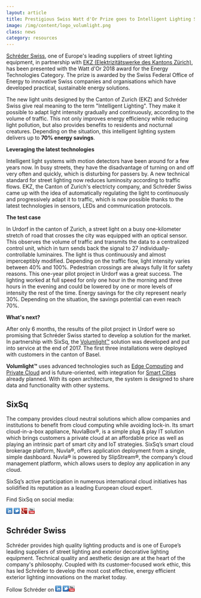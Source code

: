 ```yaml
---
layout: article
title: Prestigious Swiss Watt d'Or Prize goes to Intelligent Lighting System
image: /img/content/logo_volumlight.png
class: news
category: resources
---
```


[Schréder Swiss](http://www.schreder.com/fr-ch), one of Europe's leading suppliers of street lighting equipment, in partnership with [EKZ (Elektrizitätswerke des Kantons Zürich)](https://www.ekz.ch/de/ueber-ekz/newsroom/medienmitteilungen-2018/watt-dor-verkehrsbeobachtendes-licht.html), has been presented with the Watt d'Or 2018 award for the Energy Technologies Category. The prize is awarded by the 
Swiss Federal Office of Energy to innovative Swiss companies and organisations which have developed practical, sustainable energy solutions.

The new light units designed by the Canton of Zurich (EKZ) and Schréder Swiss give real meaning to the term "Intelligent Lighting". They make it possible to adapt light intensity gradually and continuously, according to the volume of traffic. This not only improves energy efficiency while reducing light pollution, but also provides benefits to residents and nocturnal creatures. Depending on the situation, this intelligent lighting system delivers up to **70% energy savings**.

**Leveraging the latest technologies**

Intelligent light systems with motion detectors have been around for a few years now. In busy streets, they have the disadvantage of turning on and off very often and quickly, which is disturbing for passers by. A new technical standard for street lighting now reduces luminosity according to traffic flows. EKZ, the Canton of Zurich's electricty company, and Schréder Swiss came up with the idea of ​​automatically regulating the light to continuously and progressively adapt it to traffic, which is now possible thanks to the latest technologies in sensors, LEDs and communication protocols. 

**The test case**

In Urdorf in the canton of Zurich, a street light on a busy one-kilometer stretch of road that crosses the city was equipped with an optical sensor.  This observes the volume of traffic and transmits the data to a centralized control unit, which in turn sends back the signal to 27 individually-controllable luminaires. The light is thus continuously and almost imperceptibly modified. Depending on the traffic flow, light intensity varies between 40% and 100%. Pedestrian crossings are always fully lit for safety reasons. This one-year pilot project in Urdorf was a great success. The lighting worked at full speed for only one hour in the morning and three hours in the evening and could be lowered by one or more levels of intensity the rest of the time.  Energy savings for the city represent nearly 30%. Depending on the situation, the savings potential can even reach 70%.

**What's next?**

After only 6 months, the results of the pilot project in Urdorf were so promising that Schréder Swiss started to develop a solution for the market. In partnership with SixSq, the [Volumlight™](http://sixsq.com/products/nuvlabox/usecases/#30%-Energy-Savings-Thanks-To-Smart-Lighting-Solution) solution was developed and put into service at the end of 2017. The first three installations were deployed with customers in the canton of Basel.

**Volumlight™** uses advanced technologies such as [Edge Computing](http://media.sixsq.com/blog/what-is-edge-computing) and [Private Cloud](http://media.sixsq.com/blog/tackling-cloud-jargon) and is future-oriented, with integration for [Smart Cities](http://media.sixsq.com/blog/what-is-a-smart-city) already planned. With its open architecture, the system is designed to share data and functionality with other systems.

SixSq
----

The company provides cloud neutral solutions which allow companies and institutions to benefit from cloud computing while avoiding lock-in. Its smart cloud-in-a-box appliance, NuvlaBox®, is a simple plug & play IT solution which brings customers a private cloud at an affordable price as well as playing an intrinsic part of smart city and IoT strategies. SixSq’s smart cloud brokerage platform, Nuvla®, offers application deployment from a single, simple dashboard. Nuvla® is powered by SlipStream®, the company’s cloud management platform, which allows users to deploy any application in any cloud.

SixSq’s active participation in numerous international cloud initiatives has solidified its reputation as a leading European cloud expert.

Find SixSq on social media:

<a href="http://linkedin.com/company/sixsq"><img src="/img/design/linkedin_small.png" alt="LinkedIn" width="16" /></a> <a href="http://twitter.com/@sixsq"><img src="/img/design/twitter_small.png" alt="Twitter" width="16" /></a> <a href="http://plus.google.com/+sixsq"><img src="/img/design/google_plus_small.png" alt="Google+" width="16" /></a> <a href="https://www.youtube.com/channel/UCGYw3n7c-QsDtsVH32By1-g"><img src="/img/design/youtube_small.png" alt="Youtube" width="16"/></a>

Schréder Swiss
----

Schréder provides high quality lighting products and is one of Europe’s leading suppliers of
street lighting and exterior decorative lighting equipment.
Technical quality and aesthetic design are at the heart of the company's philosophy. Coupled with
its customer-focused work ethic, this has led Schréder to develop the most cost effective,
energy efficient exterior lighting innovations on the market today.

Follow Schréder on
<a href="hhttps://www.linkedin.com/company/schreder-swiss-sa/"><img src="/img/design/linkedin_small.png" alt="LinkedIn" width="16" /></a> <a href="https://twitter.com/SchrederSwiss"><img src="/img/design/twitter_small.png" alt="Twitter" width="16" /></a><a href="https://www.youtube.com/channel/UCZQsA7HctphguScnkUXUv2w"><img src="/img/design/youtube_small.png" alt="Youtube" width="16"/></a>




